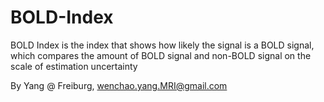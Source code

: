 # BOLD-Index

BOLD Index is the index that shows how likely the signal is a BOLD signal, which compares the amount of BOLD signal and non-BOLD signal on the scale of estimation uncertainty

By Yang @ Freiburg, wenchao.yang.MRI@gmail.com
